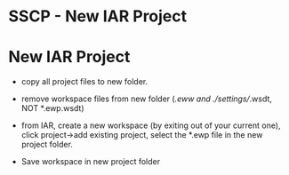 # SSCP - New IAR Project

# New IAR Project

- copy all project files to new folder. 

- remove workspace files from new folder (*.eww and ./settings/*.wsdt, NOT *.ewp.wsdt) 

- from IAR, create a new workspace (by exiting out of your current one), click project->add existing project, select the *.ewp file in the new project folder. 

- Save workspace in new project folder

